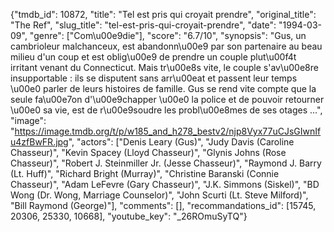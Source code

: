 {"tmdb_id": 10872, "title": "Tel est pris qui croyait prendre", "original_title": "The Ref", "slug_title": "tel-est-pris-qui-croyait-prendre", "date": "1994-03-09", "genre": ["Com\u00e9die"], "score": "6.7/10", "synopsis": "Gus, un cambrioleur malchanceux, est abandonn\u00e9 par son partenaire au beau milieu d'un coup et est oblig\u00e9 de prendre un couple plut\u00f4t irritant venant du Connecticut. Mais tr\u00e8s vite, le couple s'av\u00e8re insupportable : ils se disputent sans arr\u00eat et passent leur temps \u00e0 parler de leurs histoires de famille. Gus se rend vite compte que la seule fa\u00e7on d'\u00e9chapper \u00e0 la police et de pouvoir retourner \u00e0 sa vie, est de r\u00e9soudre les probl\u00e8mes de ses otages ...", "image": "https://image.tmdb.org/t/p/w185_and_h278_bestv2/njp8Vyx77uCJsGIwnIfu4zfBwFR.jpg", "actors": ["Denis Leary (Gus)", "Judy Davis (Caroline Chasseur)", "Kevin Spacey (Lloyd Chasseur)", "Glynis Johns (Rose Chasseur)", "Robert J. Steinmiller Jr. (Jesse Chasseur)", "Raymond J. Barry (Lt. Huff)", "Richard Bright (Murray)", "Christine Baranski (Connie Chasseur)", "Adam LeFevre (Gary Chasseur)", "J.K. Simmons (Siskel)", "BD Wong (Dr. Wong, Marriage Counselor)", "John Scurti (Lt. Steve Milford)", "Bill Raymond (George)"], "comments": [], "recommandations_id": [15745, 20306, 25330, 10668], "youtube_key": "_26ROmuSyTQ"}